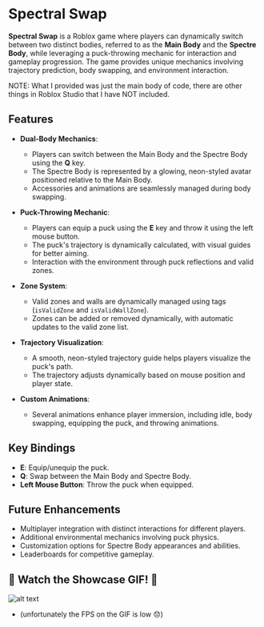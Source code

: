 # Spectral Swap

**Spectral Swap** is a Roblox game where players can dynamically switch between two distinct bodies, referred to as the **Main Body** and the **Spectre Body**, while leveraging a puck-throwing mechanic for interaction and gameplay progression. The game provides unique mechanics involving trajectory prediction, body swapping, and environment interaction.

NOTE: What I provided was just the main body of code, there are other things in Roblox Studio that I have NOT included.

## Features

- **Dual-Body Mechanics**: 
  - Players can switch between the Main Body and the Spectre Body using the **Q** key.
  - The Spectre Body is represented by a glowing, neon-styled avatar positioned relative to the Main Body.
  - Accessories and animations are seamlessly managed during body swapping.

- **Puck-Throwing Mechanic**:
  - Players can equip a puck using the **E** key and throw it using the left mouse button.
  - The puck's trajectory is dynamically calculated, with visual guides for better aiming.
  - Interaction with the environment through puck reflections and valid zones.

- **Zone System**:
  - Valid zones and walls are dynamically managed using tags (`isValidZone` and `isValidWallZone`).
  - Zones can be added or removed dynamically, with automatic updates to the valid zone list.

- **Trajectory Visualization**:
  - A smooth, neon-styled trajectory guide helps players visualize the puck's path.
  - The trajectory adjusts dynamically based on mouse position and player state.

- **Custom Animations**:
  - Several animations enhance player immersion, including idle, body swapping, equipping the puck, and throwing animations.

## Key Bindings

- **E**: Equip/unequip the puck.
- **Q**: Swap between the Main Body and Spectre Body.
- **Left Mouse Button**: Throw the puck when equipped.

## Future Enhancements

- Multiplayer integration with distinct interactions for different players.
- Additional environmental mechanics involving puck physics.
- Customization options for Spectre Body appearances and abilities.
- Leaderboards for competitive gameplay.

## 🌟 Watch the Showcase GIF! 🌟
![alt text](SpectralSwap-ezgif.com-speed-1.gif) <br>

- (unfortunately the FPS on the GIF is low 😞) 
